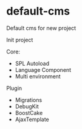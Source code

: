 # default-cms
Default cms for new project

Init project

Core: 
- SPL Autoload
- Language Component
- Multi environment

Plugin
- Migrations
- DebugKit
- BoostCake
- AjaxTemplate

